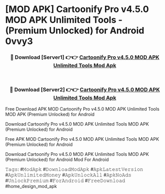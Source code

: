 # [MOD APK] Cartoonify Pro v4.5.0 MOD APK Unlimited Tools - (Premium Unlocked) for Android 0vvy3



<div align="center">
<h3>🔴 Download [Server1] 👉👉 <a href="https://momento.my/?title=Cartoonify_Pro_v4.5.0_MOD_APK_Unlimited_Tools">Cartoonify Pro v4.5.0 MOD APK Unlimited Tools Mod Apk</a></h3><br>

<h3>🔴 Download [Server2] 👉👉 <a href="https://momento.my/?title=Cartoonify_Pro_v4.5.0_MOD_APK_Unlimited_Tools">Cartoonify Pro v4.5.0 MOD APK Unlimited Tools Mod Apk</a></h3>
</div>



Free Download APK MOD Cartoonify Pro v4.5.0 MOD APK Unlimited Tools MOD APK (Premium Unlocked) for Android

Download Cartoonify Pro v4.5.0 MOD APK Unlimited Tools MOD APK (Premium Unlocked) for Android

Free APK MOD Cartoonify Pro v4.5.0 MOD APK Unlimited Tools MOD APK (Premium Unlocked) for Android

Download Cartoonify Pro v4.5.0 MOD APK Unlimited Tools MOD APK (Premium Unlocked) for Android Mod For Android

𝚃𝚊𝚐𝚜: #𝙼𝚘𝚍𝙰𝚙𝚔 #𝙳𝚘𝚠𝚗𝚕𝚘𝚊𝚍𝙼𝚘𝚍𝙰𝚙𝚔 #𝙰𝚙𝚔𝙻𝚊𝚝𝚎𝚜𝚝𝚅𝚎𝚛𝚜𝚒𝚘𝚗 #𝙰𝚙𝚔𝚄𝚗𝚕𝚒𝚖𝚒𝚝𝚎𝚍𝙼𝚘𝚗𝚎𝚢 #𝙰𝚙𝚔𝚄𝚗𝚕𝚘𝚌𝚔𝙰𝚕𝚕 #𝙰𝚙𝚔𝙽𝚘𝙰𝚍𝚜 #𝚄𝚗𝚕𝚘𝚌𝚔𝙿𝚛𝚎𝚖𝚒𝚞𝚖 #𝙵𝚘𝚛𝙰𝚗𝚍𝚛𝚘𝚒𝚍 #𝙵𝚛𝚎𝚎𝙳𝚘𝚠𝚗𝚕𝚘𝚊𝚍 #home_design_mod_apk
